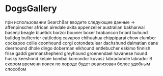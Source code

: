 # DogsGallery
при использовании SearchBar вводите следующие данные ->
affenpinscher
     african
    airedale
     akita
     appenzeller
     australian
     bakharwal
     basenji
     beagle
     bluetick
     borzoi
    bouvier
     boxer
     brabancon
     briard
     buhund
     bulldog
     bullterrier
     cattledog
     cavapoo
     chihuahua
     chippiparai
     chow
     clumber
     cockapoo
     collie
     coonhound
     corgi
     cotondetulear
     dachshund
     dalmatian
     dane
     deerhound
     dhole
     dingo
     doberman
     elkhound
     entlebucher
     eskimo
     finnish
     frise
     gaddi
     germanshepherd
     greyhound
     groenendael
     havanese
     hound
     husky
     keeshond
     kelpie
     kombai
     komondor
     kuvasz
     labradoodle
     labrador
В скором времени поиск по породе будет реализован более удобным способом
